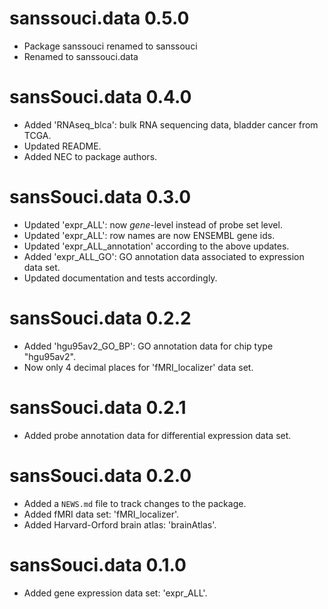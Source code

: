# sanssouci.data 0.5.0

* Package sanssouci renamed to sanssouci
* Renamed to sanssouci.data

 
# sansSouci.data 0.4.0

* Added 'RNAseq_blca': bulk RNA sequencing data, bladder cancer from TCGA.  
* Updated README.
* Added NEC to package authors.

# sansSouci.data 0.3.0

* Updated 'expr_ALL': now *gene*-level instead of probe set level. 
* Updated 'expr_ALL': row names are now ENSEMBL gene ids.
* Updated 'expr_ALL_annotation' according to the above updates. 
* Added 'expr_ALL_GO': GO annotation data associated to expression data set.
* Updated documentation and tests accordingly.

# sansSouci.data 0.2.2

* Added 'hgu95av2_GO_BP': GO annotation data for chip type "hgu95av2".
* Now only 4 decimal places for 'fMRI_localizer' data set.

# sansSouci.data 0.2.1

* Added probe annotation data for differential expression data set.

# sansSouci.data 0.2.0

* Added a `NEWS.md` file to track changes to the package.
* Added fMRI data set: 'fMRI_localizer'.
* Added Harvard-Orford brain atlas: 'brainAtlas'.

# sansSouci.data 0.1.0

* Added gene expression data set: 'expr_ALL'.
